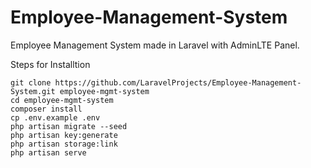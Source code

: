 # Employee-Management-System
Employee Management System made in Laravel with AdminLTE Panel.

Steps for Installtion
```
git clone https://github.com/LaravelProjects/Employee-Management-System.git employee-mgmt-system
cd employee-mgmt-system
composer install
cp .env.example .env
php artisan migrate --seed
php artisan key:generate
php artisan storage:link
php artisan serve
```
